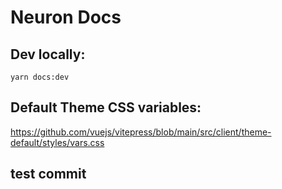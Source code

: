 # Neuron Docs

## Dev locally:
`yarn docs:dev`

## Default Theme CSS variables:
https://github.com/vuejs/vitepress/blob/main/src/client/theme-default/styles/vars.css

## test commit